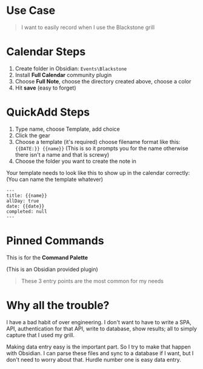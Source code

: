 # Use Case

> I want to easily record when I use the Blackstone grill

# Calendar Steps
1. Create folder in Obsidian: `Events\Blackstone`
2. Install **Full Calendar** community plugin
3. Choose **Full Note**, choose the directory created above, choose a color
4. Hit **save** (easy to forget)

# QuickAdd Steps
1. Type name, choose Template, add choice
2. Click the gear
3. Choose a template (it's required) choose filename format like this: `{{DATE:}} {{name}}` (This is so it prompts you for the name otherwise there isn't a name and that is screwy)
4. Choose the folder you want to create the note in

Your template needs to look like this to show up in the calendar correctly:
(You can name the template whatever)
```
---
title: {{name}}
allDay: true
date: {{date}}
completed: null
---
```

# Pinned Commands
This is for the **Command Palette**

(This is an Obsidian provided plugin)

> These 3 entry points are the most common for my needs

# Why all the trouble?

I have a bad habit of over engineering. I don't want to have to write a SPA, API, authentication for that API, write to database, show results; all to simply capture that I used my grill. 

Making data entry easy is the important part. So I try to make that happen with Obsidian. I can parse these files and sync to a database if I want, but I don't need to worry about that. Hurdle number one is easy data entry.

